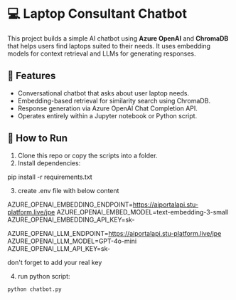 # 💻 Laptop Consultant Chatbot

This project builds a simple AI chatbot using **Azure OpenAI** and **ChromaDB** that helps users find laptops suited to their needs. It uses embedding models for context retrieval and LLMs for generating responses.

## 🧠 Features

- Conversational chatbot that asks about user laptop needs.
- Embedding-based retrieval for similarity search using ChromaDB.
- Response generation via Azure OpenAI Chat Completion API.
- Operates entirely within a Jupyter notebook or Python script.

## 🚀 How to Run

1. Clone this repo or copy the scripts into a folder.
2. Install dependencies:

pip install -r requirements.txt

3. create .env file with below content

AZURE_OPENAI_EMBEDDING_ENDPOINT=https://aiportalapi.stu-platform.live/jpe
AZURE_OPENAI_EMBED_MODEL=text-embedding-3-small
AZURE_OPENAI_EMBEDDING_API_KEY=sk-

AZURE_OPENAI_LLM_ENDPOINT=https://aiportalapi.stu-platform.live/jpe
AZURE_OPENAI_LLM_MODEL=GPT-4o-mini
AZURE_OPENAI_LLM_API_KEY=sk-

don't forget to add your real key

4. run python script:

```bash
python chatbot.py